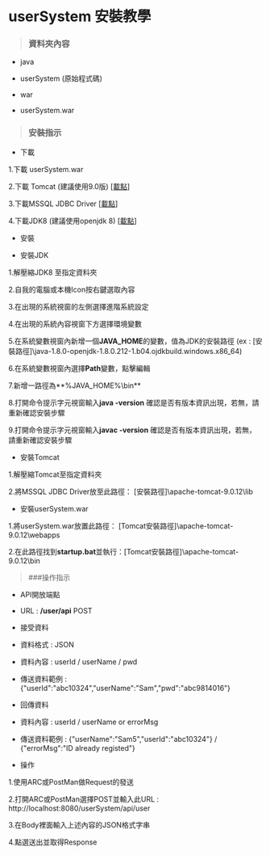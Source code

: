 # userSystem 安裝教學

>### 資料夾內容

* java
 * userSystem (原始程式碼)

* war
 * userSystem.war

>### 安裝指示


* 下載

 1.下載 userSystem.war

 2.下載 Tomcat (建議使用9.0版) [[載點](http://us.mirrors.quenda.co/apache/tomcat/tomcat-9/v9.0.21/bin/apache-tomcat-9.0.21.zip)]

 3.下載MSSQL JDBC Driver [[載點](http://central.maven.org/maven2/com/microsoft/sqlserver/mssql-jdbc/7.0.0.jre8/mssql-jdbc-7.0.0.jre8.jar)]

 4.下載JDK8 (建議使用openjdk 8) [[載點](https://github.com/ojdkbuild/ojdkbuild/releases/download/1.8.0.212-1/java-1.8.0-openjdk-1.8.0.212-1.b04.ojdkbuild.windows.x86_64.zip)]

* 安裝

 * 安裝JDK

 1.解壓縮JDK8 至指定資料夾

 2.自我的電腦或本機Icon按右鍵選取內容

 3.在出現的系統視窗的左側選擇進階系統設定

 4.在出現的系統內容視窗下方選擇環境變數

 5.在系統變數視窗內新增一個**JAVA_HOME**的變數，值為JDK的安裝路徑 (ex : [安裝路徑]\java-1.8.0-openjdk-1.8.0.212-1.b04.ojdkbuild.windows.x86_64)

 6.在系統變數視窗內選擇**Path**變數，點擊編輯

 7.新增一路徑為**%JAVA_HOME%\bin**

 8.打開命令提示字元視窗輸入**java -version** 確認是否有版本資訊出現，若無，請重新確認安裝步驟

 9.打開命令提示字元視窗輸入**javac -version** 確認是否有版本資訊出現，若無，請重新確認安裝步驟

 * 安裝Tomcat
 
 1.解壓縮Tomcat至指定資料夾
 
 2.將MSSQL JDBC Driver放至此路徑： [安裝路徑]\apache-tomcat-9.0.12\lib

 * 安裝userSystem.war

 1.將userSystem.war放置此路徑： [Tomcat安裝路徑]\apache-tomcat-9.0.12\webapps

 2.在此路徑找到**startup.bat**並執行：[Tomcat安裝路徑]\apache-tomcat-9.0.12\bin

>###操作指示

* API開放端點
 * URL : **/user/api** POST


* 接受資料
 * 資料格式 : JSON
 * 資料內容 : userId / userName / pwd
 * 傳送資料範例 : {"userId":"abc10324","userName":"Sam","pwd":"abc9814016"}

* 回傳資料
 * 資料內容 : userId / userName or errorMsg
 * 傳送資料範例 : {"userName":"Sam5","userId":"abc10324"} / 
{"errorMsg":"ID already registed"}

* 操作

 1.使用ARC或PostMan做Request的發送

 2.打開ARC或PostMan選擇POST並輸入此URL : http://localhost:8080/userSystem/api/user

 3.在Body裡面輸入上述內容的JSON格式字串

 4.點選送出並取得Response

